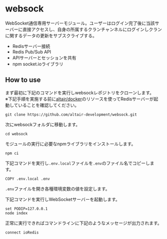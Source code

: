 # websock
WebSocket通信専用サーバーモジュール。ユーザーはログイン完了後に当該サーバーに直接アクセスし、自身の所属するクランチャンネルにログインしクランに関するデータの更新をサブスクライブする。

- Redisサーバー接続
- Redis Pub/Sub API
- APIサーバーとセッションを共有
- npm socket.ioライブラリ

## How to use
まず最初に下記のコマンドを実行しwebsockレポジトリをクローンします。  
※下記手順を実施する前に[altair/docker](https://github.com/altair-development/docker)のリソースを使ってRedisサーバーが起動していることを確認してください。
```
git clone https://github.com/altair-development/websock.git
```
次にwebsockフォルダに移動します。
```
cd websock
```
モジュールの実行に必要なnpmライブラリをインストールします。
```
npm ci
```
下記コマンドを実行し`.env.local`ファイルを`.env`のファイル名でコピーします。
```
COPY .env.local .env
```
`.env`ファイルを開き各種環境変数の値を設定します。

下記コマンドを実行しWebSocketサーバーを起動します。
```
set PODIP=127.0.0.1
node index
```
正常に実行できればコマンドラインに下記のようなメッセージが出力されます。
```
connect ioRedis
```

